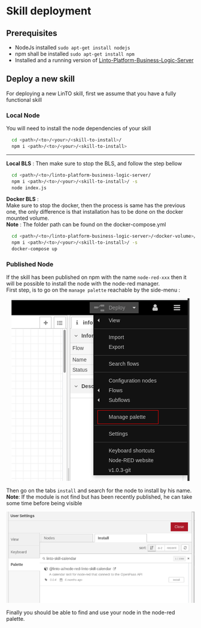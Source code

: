 
# Skill deployment
## Prerequisites
* NodeJs installed `sudo apt-get install nodejs`
* npm shall be installed `sudo apt-get install npm`
* Installed and a running version of [Linto-Platform-Business-Logic-Server](https://github.com/linto-ai/linto-platform-business-logic-server) 

## Deploy a new skill
For deploying a new LinTO skill, first we assume that you have a fully functional skill

### Local Node
You will need to install the node dependencies of your skill

```sh
  cd <path>/<to>/<your>/<skill-to-install>/
  npm i <path>/<to>/<your>/<skill-to-install>
```
____
**Local BLS** :
Then make sure to stop the BLS, and follow the step bellow 

```sh
  cd <path>/<to>/linto-platform-business-logic-server/
  npm i <path>/<to>/<your>/<skill-to-install>/ -s
  node index.js
```

**Docker BLS** : <br>
Make sure to stop the docker, then the process is same has the previous one, the only difference is that installation has to be done on the docker mounted volume.
<br>**Note** : The folder path can be found on the docker-compose.yml
```sh
  cd <path>/<to>/linto-platform-business-logic-server>/<docker-volume>/
  npm i <path>/<to>/<your>/<skill-to-install>/ -s
  docker-compose up
```

### Published Node
If the skill has been published on npm with the name `node-red-xxx` then it will be possible to install the node with the node-red manager.
<br>First step, is to go on the `manage palette` reachable by the side-menu :
<p align="center">
  <img src="../_media/skills/depguide/manage_palette.png" alt="manage_palette"/>
</p>


Then go on the tabs `install` and search for the node to install by his name.
<br>**Note**: If the module is not find but has been recently published, he can take some time before being visible
<p align="center">
  <img src="../_media/skills/depguide/install_module.png" alt="install_module"/>
</p>
Finally you should be able to find and use your node in the node-red palette.
